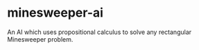 # minesweeper-ai
An AI which uses propositional calculus to solve any rectangular Minesweeper problem.
